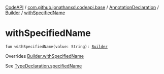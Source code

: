[CodeAPI](../../../index.md) / [com.github.jonathanxd.codeapi.base](../../index.md) / [AnnotationDeclaration](../index.md) / [Builder](index.md) / [withSpecifiedName](.)

# withSpecifiedName

`fun withSpecifiedName(value: String): `[`Builder`](index.md)

Overrides [Builder.withSpecifiedName](../../-type-declaration/-builder/with-specified-name.md)

See [TypeDeclaration.specifiedName](../../-type-declaration/specified-name.md)

